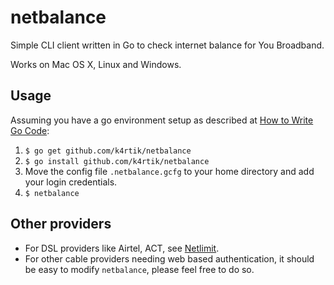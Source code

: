 # netbalance

Simple CLI client written in Go to check internet balance for You Broadband.

Works on Mac OS X, Linux and Windows.

## Usage
Assuming you have a go environment setup as described at [How to Write Go Code][code]:

1. `$ go get github.com/k4rtik/netbalance`
1. `$ go install github.com/k4rtik/netbalance`
1. Move the config file `.netbalance.gcfg` to your home directory and add your login credentials.
1. `$ netbalance`

## Other providers
- For DSL providers like Airtel, ACT, see [Netlimit][netlimit].
- For other cable providers needing web based authentication, it should be easy to modify `netbalance`, please feel free to do so.

[code]: http://golang.org/doc/code.html
[netlimit]: https://github.com/arg0s/netlimit
